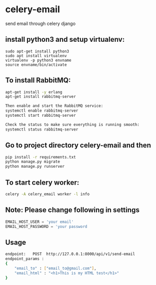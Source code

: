 # celery-email
send email through celery django

## install python3 and setup virtualenv:
```
sudo apt-get install python3
sudo apt install virtualenv   
virtualenv -p python3 envname
source envname/bin/activate
```

## To install RabbitMQ:
  ```bash
  apt-get install -y erlang
  apt-get install rabbitmq-server
  
  Then enable and start the RabbitMQ service:
  systemctl enable rabbitmq-server
  systemctl start rabbitmq-server
  
  Check the status to make sure everything is running smooth:
  systemctl status rabbitmq-server
  ```
  
## Go to project directory celery-email and then 
```bash
pip install -r requirements.txt
python manage.py migrate
python manage.py runserver
```

## To start celery worker:
```bash
celery -A celery_email worker -l info
```

## Note: Please change following in settings
```python
EMAIL_HOST_USER = 'your email'
EMAIL_HOST_PASSWORD = 'your password
```

## Usage
```bash
endpoint:   POST  http://127.0.0.1:8000/api/v1/send-email
endpoint_params :     
{
	"email_to" : ["email_to@gmail.com"],
	"email_html" : "<h1>This is my HTML test</h1>"
}
```


